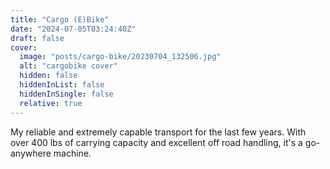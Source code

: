 ```yaml
---
title: "Cargo (E)Bike"
date: "2024-07-05T03:24:40Z"
draft: false
cover:
  image: "posts/cargo-bike/20230704_132506.jpg"
  alt: "cargobike cover"
  hidden: false
  hiddenInList: false
  hiddenInSingle: false
  relative: true
---
```


My reliable and extremely capable transport for the last few years. With over 400 lbs of carrying capacity and excellent off road handling, it's a go-anywhere machine.

